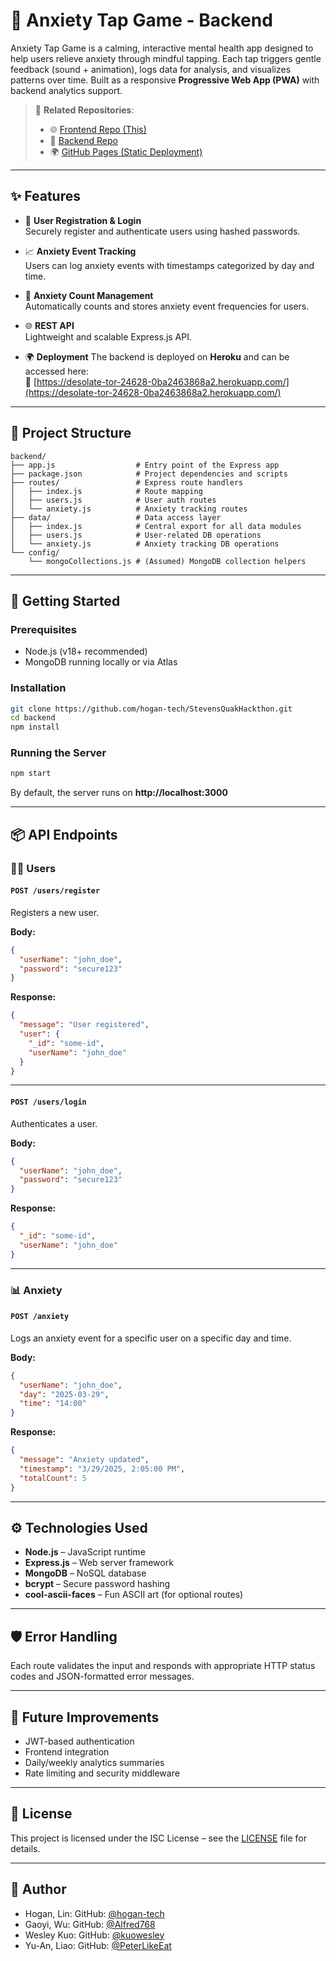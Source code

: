 # 🦆 Anxiety Tap Game - Backend

Anxiety Tap Game is a calming, interactive mental health app designed to help users relieve anxiety through mindful tapping. Each tap triggers gentle feedback (sound + animation), logs data for analysis, and visualizes patterns over time. Built as a responsive **Progressive Web App (PWA)** with backend analytics support.

> 🔗 **Related Repositories**:
> - 🌐 [Frontend Repo (This)](https://github.com/hogan-tech/StevensQuakHackthonFE)
> - 🧠 [Backend Repo](https://github.com/hogan-tech/StevensQuakHackthon)
> - 🌍 [GitHub Pages (Static Deployment)](https://github.com/hogan-tech/hogan-tech.github.io)

---

## ✨ Features

- 👤 **User Registration & Login**  
  Securely register and authenticate users using hashed passwords.

- 📈 **Anxiety Event Tracking**  
  Users can log anxiety events with timestamps categorized by day and time.

- 🧠 **Anxiety Count Management**  
  Automatically counts and stores anxiety event frequencies for users.

- 🌐 **REST API**  
  Lightweight and scalable Express.js API.

- 🌍 **Deployment** 
    The backend is deployed on **Heroku** and can be accessed here:  
🔗 [https://desolate-tor-24628-0ba2463868a2.herokuapp.com/](https://desolate-tor-24628-0ba2463868a2.herokuapp.com/)


---

## 📁 Project Structure

```
backend/
├── app.js                  # Entry point of the Express app
├── package.json            # Project dependencies and scripts
├── routes/                 # Express route handlers
│   ├── index.js            # Route mapping
│   ├── users.js            # User auth routes
│   └── anxiety.js          # Anxiety tracking routes
├── data/                   # Data access layer
│   ├── index.js            # Central export for all data modules
│   ├── users.js            # User-related DB operations
│   └── anxiety.js          # Anxiety tracking DB operations
└── config/
    └── mongoCollections.js # (Assumed) MongoDB collection helpers
```

---

## 🚀 Getting Started

### Prerequisites

- Node.js (v18+ recommended)
- MongoDB running locally or via Atlas

### Installation

```bash
git clone https://github.com/hogan-tech/StevensQuakHackthon.git
cd backend
npm install
```

### Running the Server

```bash
npm start
```

By default, the server runs on **http://localhost:3000**

---

## 📦 API Endpoints

### 🧍‍♂️ Users

#### `POST /users/register`

Registers a new user.

**Body:**
```json
{
  "userName": "john_doe",
  "password": "secure123"
}
```

**Response:**
```json
{
  "message": "User registered",
  "user": {
    "_id": "some-id",
    "userName": "john_doe"
  }
}
```

---

#### `POST /users/login`

Authenticates a user.

**Body:**
```json
{
  "userName": "john_doe",
  "password": "secure123"
}
```

**Response:**
```json
{
  "_id": "some-id",
  "userName": "john_doe"
}
```

---

### 📊 Anxiety

#### `POST /anxiety`

Logs an anxiety event for a specific user on a specific day and time.

**Body:**
```json
{
  "userName": "john_doe",
  "day": "2025-03-29",
  "time": "14:00"
}
```

**Response:**
```json
{
  "message": "Anxiety updated",
  "timestamp": "3/29/2025, 2:05:00 PM",
  "totalCount": 5
}
```

---

## ⚙️ Technologies Used

- **Node.js** – JavaScript runtime
- **Express.js** – Web server framework
- **MongoDB** – NoSQL database
- **bcrypt** – Secure password hashing
- **cool-ascii-faces** – Fun ASCII art (for optional routes)

---

## 🛡️ Error Handling

Each route validates the input and responds with appropriate HTTP status codes and JSON-formatted error messages.

---

## 🧪 Future Improvements

- JWT-based authentication
- Frontend integration
- Daily/weekly analytics summaries
- Rate limiting and security middleware

---

## 📝 License

This project is licensed under the ISC License – see the [LICENSE](./LICENSE) file for details.

---

## 👤 Author  
- Hogan, Lin: GitHub: [@hogan-tech](https://github.com/hogan-tech)  
- Gaoyi, Wu: GitHub: [@Alfred768](https://github.com/Alfred768)  
- Wesley Kuo: GitHub: [@kuowesley](https://github.com/kuowesley)  
- Yu-An, Liao: GitHub: [@PeterLikeEat](https://github.com/PeterLikeEat)



